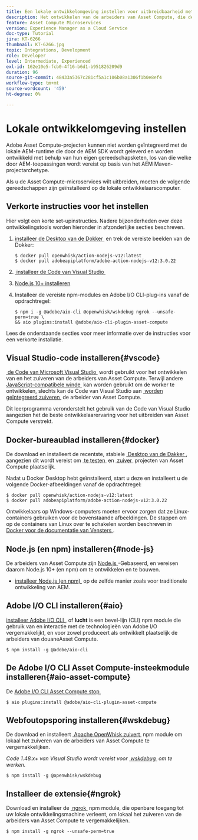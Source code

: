 ```yaml
---
title: Een lokale ontwikkelomgeving instellen voor uitbreidbaarheid met Asset Compute
description: Het ontwikkelen van de arbeiders van Asset Compute, die de toepassingen van Node.js JavaScript zijn, vereist specifieke ontwikkelingshulpmiddelen die van traditionele ontwikkeling van AEM verschillen, die zich van Node.js en diverse npm modules aan de Desktop van de Docker en Code van Microsoft Visual Studio uitstrekken.
feature: Asset Compute Microservices
version: Experience Manager as a Cloud Service
doc-type: Tutorial
jira: KT-6266
thumbnail: KT-6266.jpg
topic: Integrations, Development
role: Developer
level: Intermediate, Experienced
exl-id: 162e10e5-fcb0-4f16-b6d1-b951826209d9
duration: 96
source-git-commit: 48433a5367c281cf5a1c106b08a1306f1b0e8ef4
workflow-type: tm+mt
source-wordcount: '459'
ht-degree: 0%

---
```


# Lokale ontwikkelomgeving instellen

Adobe Asset Compute-projecten kunnen niet worden geïntegreerd met de lokale AEM-runtime die door de AEM SDK wordt geleverd en worden ontwikkeld met behulp van hun eigen gereedschapsketen, los van die welke door AEM-toepassingen wordt vereist op basis van het AEM Maven-projectarchetype.

Als u de Asset Compute-microservices wilt uitbreiden, moeten de volgende gereedschappen zijn geïnstalleerd op de lokale ontwikkelaarscomputer.

## Verkorte instructies voor het instellen

Hier volgt een korte set-upinstructies. Nadere bijzonderheden over deze ontwikkelingstools worden hieronder in afzonderlijke secties beschreven.

1. [&#x200B; installeer de Desktop van de Dokker &#x200B;](https://www.docker.com/products/docker-desktop) en trek de vereiste beelden van de Dokker:

   ```
   $ docker pull openwhisk/action-nodejs-v12:latest
   $ docker pull adobeapiplatform/adobe-action-nodejs-v12:3.0.22
   ```

1. [&#x200B; installeer de Code van Visual Studio &#x200B;](https://code.visualstudio.com/download)
1. [Node.js 10+ installeren](../../local-development-environment/development-tools.md#node-js)
1. Installeer de vereiste npm-modules en Adobe I/O CLI-plug-ins vanaf de opdrachtregel:

   ```
   $ npm i -g @adobe/aio-cli @openwhisk/wskdebug ngrok --unsafe-perm=true \
   && aio plugins:install @adobe/aio-cli-plugin-asset-compute
   ```

Lees de onderstaande secties voor meer informatie over de instructies voor een verkorte installatie.

## Visual Studio-code installeren{#vscode}

[&#x200B; de Code van Microsoft Visual Studio &#x200B;](https://code.visualstudio.com/download) wordt gebruikt voor het ontwikkelen van en het zuiveren van de arbeiders van Asset Compute. Terwijl andere [&#x200B; JavaScript-compatibele winde &#x200B;](../../local-development-environment/development-tools.md#set-up-the-development-ide) kan worden gebruikt om de worker te ontwikkelen, slechts kan de Code van Visual Studio aan [&#x200B; worden geïntegreerd zuiveren &#x200B;](../test-debug/debug.md) de arbeider van Asset Compute.

Dit leerprogramma veronderstelt het gebruik van de Code van Visual Studio aangezien het de beste ontwikkelaarervaring voor het uitbreiden van Asset Compute verstrekt.

## Docker-bureaublad installeren{#docker}

De download en installeert de recentste, stabiele [&#x200B; Desktop van de Dakker &#x200B;](https://www.docker.com/products/docker-desktop), aangezien dit wordt vereist om [&#x200B; te testen &#x200B;](../test-debug/test.md) en [&#x200B; zuiver &#x200B;](../test-debug/debug.md) projecten van Asset Compute plaatselijk.

Nadat u Docker Desktop hebt geïnstalleerd, start u deze en installeert u de volgende Docker-afbeeldingen vanaf de opdrachtregel:

```
$ docker pull openwhisk/action-nodejs-v12:latest
$ docker pull adobeapiplatform/adobe-action-nodejs-v12:3.0.22
```

Ontwikkelaars op Windows-computers moeten ervoor zorgen dat ze Linux-containers gebruiken voor de bovenstaande afbeeldingen. De stappen om op de containers van Linux over te schakelen worden beschreven in [&#x200B; Docker voor de documentatie van Vensters &#x200B;](https://docs.docker.com/docker-for-windows/).

## Node.js (en npm) installeren{#node-js}

De arbeiders van Asset Compute zijn [&#x200B; Node.js &#x200B;](https://nodejs.org/)-Gebaseerd, en vereisen daarom Node.js 10+ (en npm) om te ontwikkelen en te bouwen.

+ [&#x200B; installeer Node.js (en npm) &#x200B;](../../local-development-environment/development-tools.md#node-js) op de zelfde manier zoals voor traditionele ontwikkeling van AEM.

## Adobe I/O CLI installeren{#aio}

[&#x200B; installeer Adobe I/O CLI &#x200B;](../../local-development-environment/development-tools.md#aio-cli), of __lucht__ is een bevel-lijn (CLI) npm module die gebruik van en interactie met de technologieën van Adobe I/O vergemakkelijkt, en voor zowel produceert als ontwikkelt plaatselijk de arbeiders van douaneAsset Compute.

```
$ npm install -g @adobe/aio-cli
```

## De Adobe I/O CLI Asset Compute-insteekmodule installeren{#aio-asset-compute}

De [&#x200B; Adobe I/O CLI Asset Compute stop &#x200B;](https://github.com/adobe/aio-cli-plugin-asset-compute)

```
$ aio plugins:install @adobe/aio-cli-plugin-asset-compute
```

## Webfoutopsporing installeren{#wskdebug}

De download en installeert [&#x200B; Apache OpenWhisk zuivert &#x200B;](https://www.npmjs.com/package/@openwhisk/wskdebug) npm module om lokaal het zuiveren van de arbeiders van Asset Compute te vergemakkelijken.

_Code 1.48.x+ van Visual Studio wordt vereist voor [&#x200B; wskdebug &#x200B;](#wskdebug) om te werken._

```
$ npm install -g @openwhisk/wskdebug
```

## Installeer de extensie{#ngrok}

Download en installeer de [&#x200B; ngrok &#x200B;](https://www.npmjs.com/package/ngrok) npm module, die openbare toegang tot uw lokale ontwikkelingsmachine verleent, om lokaal het zuiveren van de arbeiders van Asset Compute te vergemakkelijken.

```
$ npm install -g ngrok --unsafe-perm=true
```
